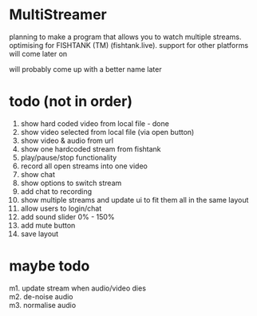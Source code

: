 # MultiStreamer
planning to make a program that allows you to watch multiple streams. optimising for FISHTANK (TM) (fishtank.live). support for other platforms will come later on

will probably come up with a better name later

# todo (not in order)
1. show hard coded video from local file - done
2. show video selected from local file (via open button)
3. show video & audio from url
4. show one hardcoded stream from fishtank
5. play/pause/stop functionality
6. record all open streams into one video
7. show chat
8. show options to switch stream
9. add chat to recording
10. show multiple streams and update ui to fit them all in the same layout
11. allow users to login/chat
12. add sound slider 0% - 150%
13. add mute button
14. save layout

# maybe todo
m1. update stream when audio/video dies  
m2. de-noise audio  
m3. normalise audio  
